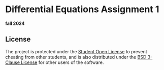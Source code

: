 # Differential Equations Assignment 1
**fall 2024**

## License
The project is protected under the [Student Open License](/LICENSE) to prevent
cheating from other students, and is also distributed under the
[BSD 3-Clause License](/LICENSE-BSD) for other users of the software.